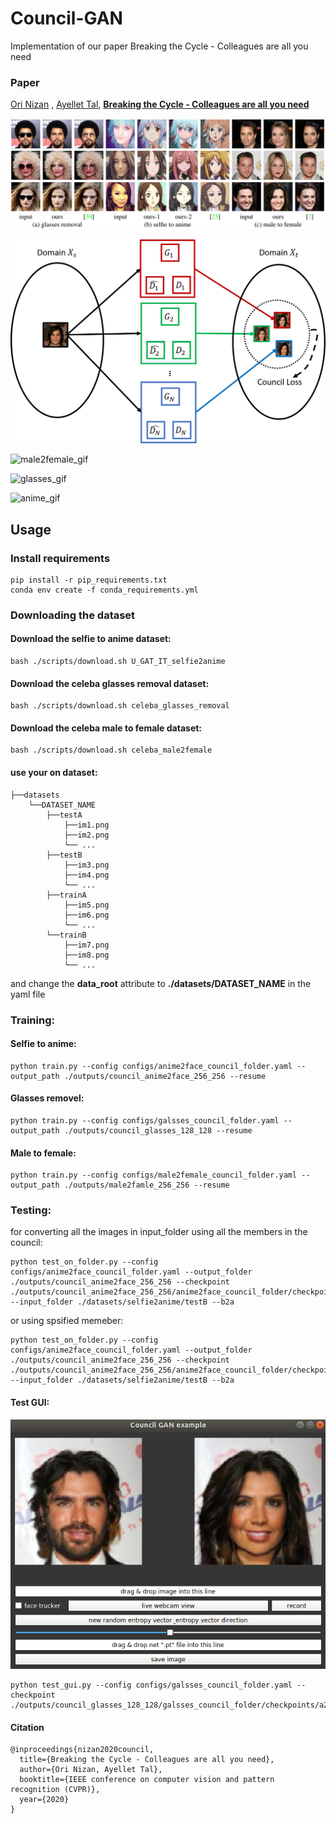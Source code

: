 # Council-GAN
Implementation of our paper Breaking the Cycle - Colleagues are all you need 
### Paper
[Ori Nizan](https://onr.github.io/) , [Ayellet Tal](http://webee.technion.ac.il/~ayellet/),
**[Breaking the Cycle - Colleagues are all you need](https://arxiv.org/abs/1911.10538 "Breaking the cycle -- Colleagues are all you need")**

![gan_council_teaser](/images/paper_teaser.png)

![gan_council_overview](/images/gan_council_overview.png)

![male2female_gif](/images/m2f_gif.gif)

![glasses_gif](/images/glasses_gif.gif)

![anime_gif](/images/anime_gif.gif)


## Usage
### Install requirements

    pip install -r pip_requirements.txt 
    conda env create -f conda_requirements.yml

### Downloading the dataset
#### Download the selfie to anime dataset:

    bash ./scripts/download.sh U_GAT_IT_selfie2anime

#### Download the celeba glasses removal dataset:

    bash ./scripts/download.sh celeba_glasses_removal
    
#### Download the celeba male to female dataset:

    bash ./scripts/download.sh celeba_male2female
#### use your on dataset:
```
├──datasets
    └──DATASET_NAME
        ├──testA
            ├──im1.png
            ├──im2.png
            └── ...
        ├──testB
            ├──im3.png
            ├──im4.png
            └── ...
        ├──trainA
            ├──im5.png
            ├──im6.png
            └── ...
        └──trainB
            ├──im7.png
            ├──im8.png
            └── ...
```
and change the **data_root** attribute to **./datasets/DATASET_NAME** in the yaml file

### Training:
#### Selfie to anime: 
    python train.py --config configs/anime2face_council_folder.yaml --output_path ./outputs/council_anime2face_256_256 --resume 

#### Glasses removel:
    python train.py --config configs/galsses_council_folder.yaml --output_path ./outputs/council_glasses_128_128 --resume 
    
#### Male to female:
    python train.py --config configs/male2female_council_folder.yaml --output_path ./outputs/male2famle_256_256 --resume 


### Testing:
for converting all the images in input_folder using all the members in the council:

    python test_on_folder.py --config configs/anime2face_council_folder.yaml --output_folder ./outputs/council_anime2face_256_256 --checkpoint ./outputs/council_anime2face_256_256/anime2face_council_folder/checkpoints/01000000 --input_folder ./datasets/selfie2anime/testB --b2a
    
or using spsified memeber:

    python test_on_folder.py --config configs/anime2face_council_folder.yaml --output_folder ./outputs/council_anime2face_256_256 --checkpoint ./outputs/council_anime2face_256_256/anime2face_council_folder/checkpoints/b2a_gen_3_01000000.pt --input_folder ./datasets/selfie2anime/testB --b2a
        
#### Test GUI:
![gan_council_overview](/images/test_gui.png)

    python test_gui.py --config configs/galsses_council_folder.yaml --checkpoint ./outputs/council_glasses_128_128/galsses_council_folder/checkpoints/a2b_gen_0_00700000.pt
    
#### Citation
```
@inproceedings{nizan2020council,
  title={Breaking the Cycle - Colleagues are all you need},
  author={Ori Nizan, Ayellet Tal},
  booktitle={IEEE conference on computer vision and pattern recognition (CVPR)},
  year={2020}
}
```


